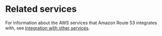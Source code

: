 # Related services<a name="welcome-related-services"></a>

For information about the AWS services that Amazon Route 53 integrates with, see [Integration with other services](integration-with-other-services.md)\.